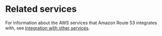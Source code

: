 # Related services<a name="welcome-related-services"></a>

For information about the AWS services that Amazon Route 53 integrates with, see [Integration with other services](integration-with-other-services.md)\.